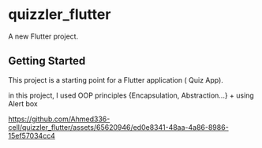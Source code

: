 # quizzler_flutter

A new Flutter project.

## Getting Started

This project is a starting point for a Flutter application ( Quiz App).




in this project, I used OOP principles {Encapsulation, Abstraction...} + using Alert box





https://github.com/Ahmed336-cell/quizzler_flutter/assets/65620946/ed0e8341-48aa-4a86-8986-15ef57034cc4

